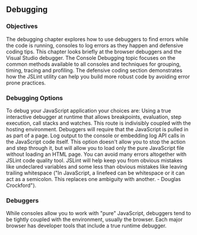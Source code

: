 Debugging
----------

### Objectives

The debugging chapter explores how to use debuggers to find errors while the code is
running, consoles to log errors as they happen and defensive coding tips. This chapter
looks briefly at the browser debuggers and the Visual Studio debugger. The Console
Debugging topic focuses on the common methods available to all consoles and
techniques for grouping, timing, tracing and profiling. The defensive coding section
demonstrates how the JSLint utility can help you build more robust code by avoiding error
prone practices.

### Debugging Options

To debug your JavaScript application your choices are:
Using a true interactive debugger at runtime that allows breakpoints, evaluation, step
execution, call stacks and watches. This route is indivisibly coupled with the hosting
environment. Debuggers will require that the JavaScript is pulled in as part of a page.
Log output to the console or embedding log API calls in the JavaScript code itself. This
option doesn't allow you to stop the action and step through it, but will allow you to
load only the pure JavaScript file without loading an HTML page.
You can avoid many errors altogether with JSLint code quality tool. JSLint will help keep
you from obvious mistakes like undeclared variables and some less than obvious
mistakes like leaving trailing whitespace ("In JavaScript, a linefeed can be whitespace or
it can act as a semicolon. This replaces one ambiguity with another. - Douglas
Crockford").

### Debuggers

While consoles allow you to work with "pure" JavaScript, debuggers tend to be tightly
coupled with the environment, usually the browser. Each major browser has developer
tools that include a true runtime debugger.

